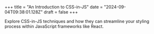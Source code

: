 +++
title = "An Introduction to CSS-in-JS"
date = "2024-09-04T09:38:01.128Z"
draft = false
+++

Explore CSS-in-JS techniques and how they can streamline your styling process within JavaScript frameworks like React.
        